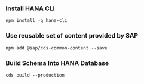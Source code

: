 ### Install HANA CLI
`npm install -g hana-cli`

### Use reusable set of content provided by SAP
`npm add @sap/cds-common-content --save`


### Build Schema Into HANA Database
`cds build --production`
